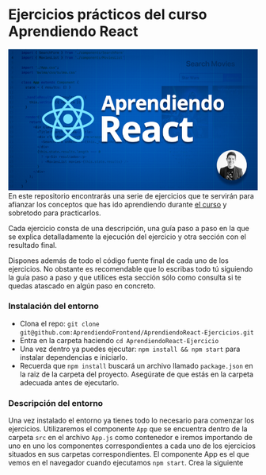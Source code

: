 
# Ejercicios prácticos del curso Aprendiendo React
![Portada](https://raw.githubusercontent.com/AprendiendoFrontend/AprendiendoReact-Ejercicios/master/public/images/UDEMY-portada.png "Portada")
En este repositorio encontrarás una serie de ejercicios que te servirán para afianzar los conceptos que has ido aprendiendo durante [el curso](https://www.udemy.com/aprendiendo-react/) y sobretodo para practicarlos.

Cada ejercicio consta de una descripción, una guía paso a paso en la que se explica detalladamente la ejecución del ejercicio y otra sección con el resultado final.

Dispones además de todo el código fuente final de cada uno de los ejercicios. No obstante es recomendable que lo escribas todo tú siguiendo la guía paso a paso y que utilices esta sección sólo como consulta si te quedas atascado en algún paso en concreto.

### Instalación del entorno
- Clona el repo: `git clone git@github.com:AprendiendoFrontend/AprendiendoReact-Ejercicios.git`
- Entra en la carpeta haciendo `cd AprendiendoReact-Ejercicio`
- Una vez dentro ya puedes ejecutar: `npm install && npm start` para instalar dependencias e iniciarlo.
- Recuerda que `npm install` buscará un archivo llamado `package.json` en la raiz de la carpeta del proyecto. Asegúrate de que estás en la carpeta adecuada antes de ejecutarlo.

### Descripción del entorno
Una vez instalado el entorno ya tienes todo lo necesario para comenzar los ejercicios. Utilizaremos el componente `App` que se encuentra dentro de la carpeta `src` en el archivo `App.js` como contenedor e iremos importando de uno en uno los componentes correspondientes a cada uno de los ejercicios situados en sus carpetas correspondientes. El componente App es el que vemos en el navegador cuando ejecutamos `npm start`.
Crea la siguiente